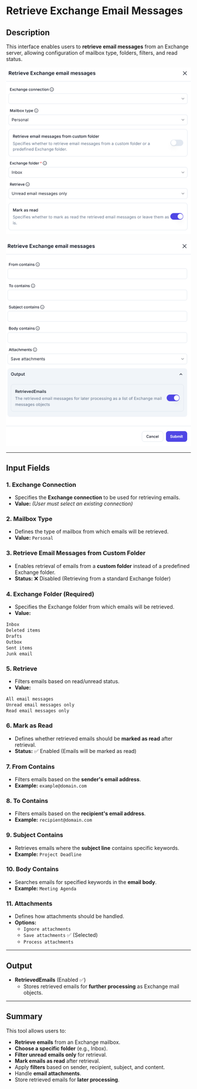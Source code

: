 # **Retrieve Exchange Email Messages**

## **Description**

This interface enables users to **retrieve email messages** from an Exchange server, allowing configuration of mailbox type, folders, filters, and read status.

![alt text](retrieve-exchange-email-messages1-1.png)

![alt text](retrieve-exchange-email-messages2-1.png)

---

## **Input Fields**

### **1. Exchange Connection**

- Specifies the **Exchange connection** to be used for retrieving emails.
- **Value:** _(User must select an existing connection)_

### **2. Mailbox Type**

- Defines the type of mailbox from which emails will be retrieved.
- **Value:** `Personal`

### **3. Retrieve Email Messages from Custom Folder**

- Enables retrieval of emails from a **custom folder** instead of a predefined Exchange folder.
- **Status:** ❌ Disabled (Retrieving from a standard Exchange folder)

### **4. Exchange Folder** (Required)

- Specifies the Exchange folder from which emails will be retrieved.
- **Value:**

```plaintext
Inbox
Deleted items
Drafts
Outbox
Sent items
Junk email
```

### **5. Retrieve**

- Filters emails based on read/unread status.
- **Value:**

```plaintext
All email messages
Unread email messages only
Read email messages only
```

### **6. Mark as Read**

- Defines whether retrieved emails should be **marked as read** after retrieval.
- **Status:** ✅ Enabled (Emails will be marked as read)

### **7. From Contains**

- Filters emails based on the **sender's email address**.
- **Example:** `example@domain.com`

### **8. To Contains**

- Filters emails based on the **recipient's email address**.
- **Example:** `recipient@domain.com`

### **9. Subject Contains**

- Retrieves emails where the **subject line** contains specific keywords.
- **Example:** `Project Deadline`

### **10. Body Contains**

- Searches emails for specified keywords in the **email body**.
- **Example:** `Meeting Agenda`

### **11. Attachments**

- Defines how attachments should be handled.
- **Options:**
  - `Ignore attachments`
  - `Save attachments` ✅ (Selected)
  - `Process attachments`

---

## **Output**

- **RetrievedEmails** (Enabled ✅)
  - Stores retrieved emails for **further processing** as Exchange mail objects.

---

## **Summary**

This tool allows users to:

- **Retrieve emails** from an Exchange mailbox.
- **Choose a specific folder** (e.g., Inbox).
- **Filter unread emails only** for retrieval.
- **Mark emails as read** after retrieval.
- Apply **filters** based on sender, recipient, subject, and content.
- Handle **email attachments**.
- Store retrieved emails for **later processing**.
